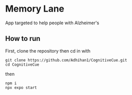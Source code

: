 # Memory Lane

App targeted to help people with Alzheimer's

## How to run

First, clone the repository then cd in with

```
git clone https://github.com/Adhihan1/CognitiveCue.git
cd CognitiveCue
```

then

```
npm i
npx expo start
```
